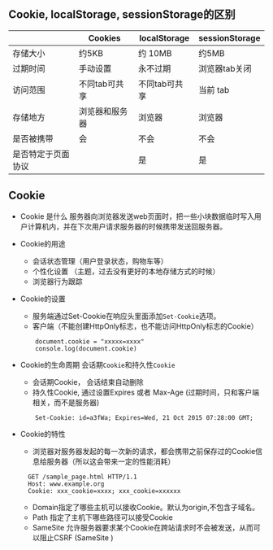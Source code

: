 ## Cookie, localStorage, sessionStorage的区别

|          | Cookies       | localStorage                                       | sessionStorage |
| -------- | ------------- | --------------------------------------------------- | -------- |
| 存储大小 |  约5KB         |  约 10MB                                            |  约5MB        |
| 过期时间 |  手动设置       | 永不过期                                            |  浏览器tab关闭 |
| 访问范围 |  不同tab可共享  | 不同tab可共享                                       | 当前 tab |
| 存储地方 |  浏览器和服务器 | 浏览器                                              | 浏览器 |
| 是否被携带 | 会           | 不会                                                | 不会 |
| 是否特定于页面协议 |       | 是 | 是 |


## Cookie
- Cookie 是什么
   服务器向浏览器发送web页面时，把一些小块数据临时写入用户计算机内，并在下次用户请求服务器的时候携带发送回服务器。

- Cookie的用途
	- 会话状态管理（用户登录状态，购物车等）
	- 个性化设置 （主题，过去没有更好的本地存储方式的时候）
	- 浏览器行为跟踪 

- Cookie的设置
	- 服务端通过Set-Cookie在响应头里面添加`Set-Cookie`选项。
	- 客户端（不能创建HttpOnly标志，也不能访问HttpOnly标志的Cookie）
	```
		document.cookie = "xxxxx=xxxx"
		console.log(document.cookie)
	```

- Cookie的生命周期
	会话期`Cookie`和持久性`Cookie`
	- 会话期Cookie， 会话结束自动删除
	- 持久性Cookie, 通过设置Expires 或者 Max-Age (过期时间，只和客户端相关，而不是服务器)
	```
		Set-Cookie: id=a3fWa; Expires=Wed, 21 Oct 2015 07:28:00 GMT;
	``` 

- Cookie的特性
  - 浏览器对服务器发起的每一次新的请求，都会携带之前保存过的Cookie信息给服务器（所以这会带来一定的性能消耗）
  ```
  	GET /sample_page.html HTTP/1.1
	Host: www.example.org
	Cookie: xxx_cookie=xxxx; xxx_cookie=xxxxxx
  ```
  - Domain指定了哪些主机可以接收Cookie。默认为origin,不包含子域名。
  - Path 指定了主机下哪些路径可以接受Cookie
  - SameSite 允许服务器要求某个Cookie在跨站请求时不会被发送，从而可以阻止CSRF (SameSite )





